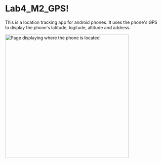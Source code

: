 # Lab4_M2_GPS!  

This is a location tracking app for android phones. It uses the phone's GPS to display the phone's latitude, logitude, altitude and address. 

<img alt="Page displaying where the phone is located" src="https://user-images.githubusercontent.com/67526769/169735710-f872a959-596c-4624-86fd-84be447971a0.JPG" height="400" />

